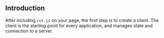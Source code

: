 ## Introduction
After including `cct.js` on your page, the first step is to create a client. The client is the starting point for every application, and manages state and connection to a server.
